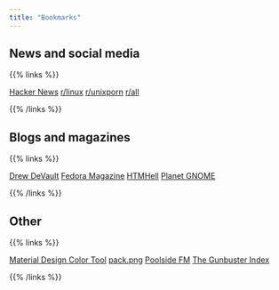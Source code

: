 ```yaml
---
title: "Bookmarks"
---
```


## News and social media

{{% links %}}

[Hacker News](https://news.ycombinator.com/)
[r/linux](https://www.reddit.com/r/linux)
[r/unixporn](https://www.reddit.com/r/unixporn)
[r/all](https://www.reddit.com/r/all)

{{% /links %}}

## Blogs and magazines

{{% links %}}

[Drew DeVault](https://drewdevault.com/)
[Fedora Magazine](https://fedoramagazine.org/)
[HTMHell](https://www.htmhell.dev/)
[Planet GNOME](https://planet.gnome.org/)

{{% /links %}}

## Other

{{% links %}}

[Material Design Color Tool](https://material.io/resources/color/)
[pack.png](https://packpng.com/)
[Poolside FM](https://poolside.fm/)
[The Gunbuster Index](http://toponeraegunbuster.com/)

{{% /links %}}
